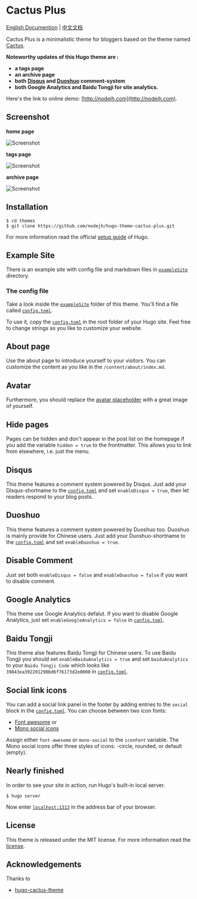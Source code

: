 # Cactus Plus


[English Documention](https://github.com/nodejh/hugo-theme-cactus-plus/blob/master/README.md) | [中文文档](https://github.com/nodejh/hugo-theme-cactus-plus/blob/master/README_zh-cn.md)


Cactus Plus is a minimalistic theme for bloggers based on the theme named [Cactus](https://github.com/digitalcraftsman/hugo-cactus-theme).

**Noteworthy updates of this Hugo theme are :**

+ **a tags page**
+ **an archive page**
+ **both [Disqus](https://disqus.com/) and [Duoshuo](http://duoshuo.com/) comment-system**
+ **both Google Analytics and Baidu Tongji for site analytics.**

Here's the link to online demo: [http://nodejh.com](http://nodejh.com).

## Screenshot

**home page**

![Screenshot](https://github.com/nodejh/hugo-theme-cactus-plus/blob/master/images/screenshot.png)

**tags page**

![Screenshot](https://github.com/nodejh/hugo-theme-cactus-plus/blob/master/images/tags.png)

**archive page**

![Screenshot](https://github.com/nodejh/hugo-theme-cactus-plus/blob/master/images/archive.png)

## Installation

```
$ cd themes
$ git clone https://github.com/nodejh/hugo-theme-cactus-plus.git
```

For more information read the official [setup guide](//gohugo.io/overview/installing/) of Hugo.


## Example Site

There is an example site with config file and markdown files in [`exampleSite`](https://github.com/nodejh/hugo-theme-cactus-plus/tree/master/exampleSite) directory.

### The config file

Take a look inside the [`exampleSite`](https://github.com/nodejh/hugo-theme-cactus-plus/tree/master/exampleSite) folder of this theme. You'll find a file called [`config.toml`](https://github.com/nodejh/hugo-theme-cactus-plus/blob/master/exampleSite/config.toml).

To use it, copy the [`config.toml`](https://github.com/nodejh/hugo-theme-cactus-plus/blob/master/exampleSite/config.toml) in the root folder of your Hugo site. Feel free to change strings as you like to customize your website.

## About page

Use the about page to introduce yourself to your visitors. You can customize the content as you like in the `/content/about/index.md`.

## Avatar

Furthermore, you should replace the [avatar placeholder](https://github.com/nodejh/hugo-theme-cactus-plus/blob/master/static/images/) with a great image of yourself.

## Hide pages

Pages can be hidden and don't appear in the post list on the homepage if you add the variable `hidden = true` to the frontmatter. This allows you to link from elsewhere, i.e. just the menu.

## Disqus

This theme features a comment system powered by Disqus. Just add your Disqus-shortname to the [`config.toml`](https://github.com/nodejh/hugo-theme-cactus-plus/blob/master/exampleSite/config.toml) and set `enableDisqus = true`, then let readers respond to your blog posts.


## Duoshuo

This theme features a comment system powered by Duoshuo too. Duoshuo is mainly provide for Chinese users. Just add your Duoshuo-shortname to the [`config.toml`](https://github.com/nodejh/hugo-theme-cactus-plus/blob/master/exampleSite/config.toml) and set `enableDuoshuo = true`.


## Disable Comment

Just set both `enableDisqus = false` and `enableDuoshuo = false` if you want to disable comment.



## Google Analytics

This theme use Google Analytics defalut. If you want to disable Google Analytics, just set `enableGoogleAnalytics = false` in [`config.toml`](https://github.com/nodejh/hugo-theme-cactus-plus/blob/master/exampleSite/config.toml).

## Baidu Tongji

This theme alse features Baidu Tongji for Chinese users. To use Baidu Tongji you should set `enableBaiduAnalytics = true` and set `baiduAnalytics` to your  `Baidu Tongji Code` which looks like `39843ea392201290bd6f76173d2e0000` in  [`config.toml`](https://github.com/nodejh/hugo-theme-cactus-plus/blob/master/exampleSite/config.toml).


## Social link icons

You can add a social link panel in the footer by adding entries to the `social` block in the [`config.toml`](https://github.com/nodejh/hugo-theme-cactus-plus/blob/master/exampleSite/config.toml). You can choose between two icon fonts:

- [Font awesome](https://fortawesome.github.io/Font-Awesome/) or
- [Mono social icons](https://github.com/drinchev/monosocialiconsfont)

Assign either `font-awesome` or `mono-social` to the `iconFont` variable. The Mono social icons offer three styles of icons: -circle, rounded, or default (empty).


## Nearly finished

In order to see your site in action, run Hugo's built-in local server.

```
$ hugo server
```

Now enter [`localhost:1313`](http://localhost:1313) in the address bar of your browser.



## License

This theme is released under the MIT license. For more information read the [license](https://github.com/nodejh/hugo-theme-cactus-plus/blob/master/LICENSE.md).


## Acknowledgements

Thanks to

- [hugo-cactus-theme](https://github.com/digitalcraftsman/hugo-cactus-theme)
